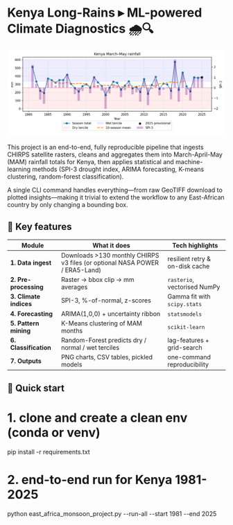 # Kenya Long-Rains ▸ ML-powered Climate Diagnostics 🌧️🔍  

![Hero chart – Kenya MAM rainfall 1981-2025](outputs/season_totals.png)

This project is an end-to-end, fully reproducible pipeline that ingests CHIRPS satellite rasters, cleans and aggregates them into March-April-May (MAM) rainfall totals for Kenya, then applies statistical and machine-learning methods (SPI-3 drought index, ARIMA forecasting, K-means clustering, random-forest classification).  

A single CLI command handles everything—from raw GeoTIFF download to plotted insights—making it trivial to extend the workflow to any East-African country by only changing a bounding box.

## 🔑 Key features

| Module | What it does | Tech highlights |
|--------|--------------|-----------------|
| **1. Data ingest** | Downloads >130 monthly CHIRPS v3 files (or optional NASA POWER / ERA5-Land) | resilient retry & on-disk cache |
| **2. Pre-processing** | Raster → bbox clip → mm averages | `rasterio`, vectorised NumPy |
| **3. Climate indices** | SPI-3, %-of-normal, z-scores | Gamma fit with `scipy.stats` |
| **4. Forecasting** | ARIMA(1,0,0) + uncertainty ribbon | `statsmodels` |
| **5. Pattern mining** | K-Means clustering of MAM months | `scikit-learn` |
| **6. Classification** | Random-Forest predicts dry / normal / wet terciles | lag-features + grid-search |
| **7. Outputs** | PNG charts, CSV tables, pickled models | one-command reproducibility |

## 🚀 Quick start

# 1. clone and create a clean env (conda or venv)
pip install -r requirements.txt 

# 2. end-to-end run for Kenya 1981-2025
python east_africa_monsoon_project.py --run-all --start 1981 --end 2025
  
